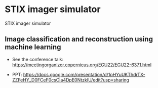 # STIX imager simulator 
STIX imager simulator

## Image classification and reconstruction using machine learning

* See the conference talk:  https://meetingorganizer.copernicus.org/EGU22/EGU22-6371.html

* PPT: https://docs.google.com/presentation/d/1pHYuUKThdrTX-ZZFeHY_D0FCeF0csCIa4DpE0NtzkIU/edit?usp=sharing
